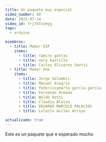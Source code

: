```yaml
---
title: Un paquete muy especial
video_number: 40
date: 2023-07-14
video_id: Yrj74Txomyg
tags:
  - arduino

miembros:
  - title: Maker ESP
    items:
      - title: ramiro gattas
      - title: nery kastillo
      - title: Carlos Olivares Santis
  - title: Maker Uno
    items:
      - title: Jorge Xalambri
      - title: Manuel Alegría
      - title: federicoymarta garcia garcia
      - title: Fernando Armada
      - title: Waldo Ratti
      - title: Claudio Bloise
      - title: EDUARDO MARCELO PALACIOS
      - title: Lolailo Aviles Arroyo

actualizado: true
---
```


Este es un paquete que e esperado mucho
